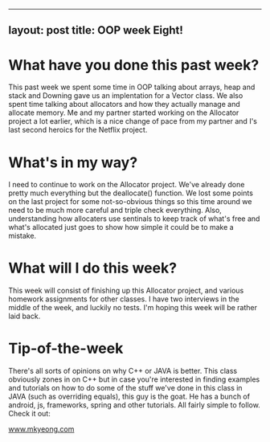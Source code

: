
---
layout: post
title: OOP week Eight!
---

# What have you done this past week?

This past week we spent some time in OOP talking about arrays, heap and stack and Downing gave us an implentation for a Vector class. We also spent time talking about allocators and how they actually manage and allocate memory. Me and my partner started working on the Allocator project a lot earlier, which is a nice change of pace from my partner and I's last second heroics for the Netflix project.  

# What's in my way?

I need to continue to work on the Allocator project. We've already done pretty much everything but the deallocate() function. We lost some points on the last project for some not-so-obvious things so this time around we need to be much more careful and triple check everything. Also, understanding how allocaters use sentinals to keep track of what's free and what's allocated just goes to show how simple it could be to make a mistake.

# What will I do this week?

This week will consist of finishing up this Allocator project, and various homework assignments for other classes. I have two interviews in the middle of the week, and luckily no tests. I'm hoping this week will be rather laid back.

# Tip-of-the-week

There's all sorts of opinions on why C++ or JAVA is better. This class obviously zones in on C++ but in case you're interested in finding examples and tutorials on how to do some of the stuff we've done in this class in JAVA (such as overriding equals), this guy is the goat. He has a bunch of android, js, frameworks, spring and other tutorials. All fairly simple to follow. Check it out:

www.mkyeong.com
